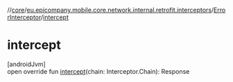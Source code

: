 //[core](../../../index.md)/[eu.epicompany.mobile.core.network.internal.retrofit.interceptors](../index.md)/[ErrorInterceptor](index.md)/[intercept](intercept.md)

# intercept

[androidJvm]\
open override fun [intercept](intercept.md)(chain: Interceptor.Chain): Response
